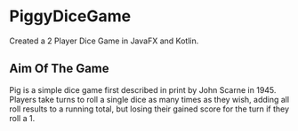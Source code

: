 # PiggyDiceGame
Created a 2 Player Dice Game in JavaFX and Kotlin.

## Aim Of The Game
Pig is a simple dice game first described in print by John Scarne in 1945. Players take turns to roll a single dice as many times as they wish,
adding all roll results to a running total, but losing their gained score for the turn if they roll a 1.

